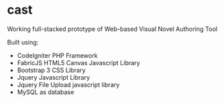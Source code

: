 # cast
Working full-stacked prototype of Web-based Visual Novel Authoring Tool

Built using:
- CodeIgniter PHP Framework
- FabricJS HTML5 Canvas Javascript Library
- Bootstrap 3 CSS Library
- Jquery Javascript Library
- Jquery File Upload javascript library
- MySQL as database